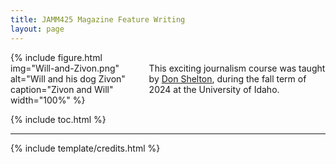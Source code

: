 ```yaml
---
title: JAMM425 Magazine Feature Writing 
layout: page
---
```

<div style="display: flex; align-items: center;">
    <div style="flex: 0 0 40%;">
        {% include figure.html img="Will-and-Zivon.png" alt="Will and his dog Zivon" caption="Zivon and Will" width="100%" %}
    </div>
    <div style="flex: 1; padding-left: 20px;">
        This exciting journalism course was taught by <a href="https://www.uidaho.edu/-/media/UIdaho-Responsive/Files/Alumni/awards-and-recognition/silver-gold-awards/2017/Don-Shelton_SilverandGold_Final.ashx">Don Shelton</a>, during the fall term of 2024 at the University of Idaho.
    </div>
</div>

{% include toc.html %}

------

{% include template/credits.html %}

